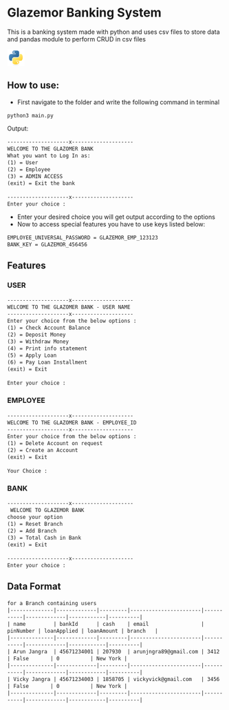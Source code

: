 # Glazemor Banking System
This is a banking system made with python and uses csv files to store data and pandas module to perform CRUD in csv files
<p>
    <img src="https://raw.githubusercontent.com/devicons/devicon/master/icons/python/python-original.svg" alt="python" width="40" height="40"/>
</p>

## How to use:
* First navigate to the folder and write the following command in terminal
```ssh
python3 main.py
```
Output:
```ssh
--------------------x--------------------
WELCOME TO THE GLAZOMER BANK
What you want to Log In as:
(1) = User
(2) = Employee
(3) = ADMIN ACCESS
(exit) = Exit the bank
    
--------------------x--------------------
Enter your choice : 
```
* Enter your desired choice you will get output according to the options
* Now to access special features you have to use keys listed below:
```ssh
EMPLOYEE_UNIVERSAL_PASSWORD = GLAZEMOR_EMP_123123
BANK_KEY = GLAZEMOR_456456
```

## Features
### USER
```ssh
--------------------x--------------------
WELCOME TO THE GLAZOMER BANK - USER NAME
--------------------x--------------------
Enter your choice from the below options :
(1) = Check Account Balance
(2) = Deposit Money
(3) = Withdraw Money
(4) = Print info statement
(5) = Apply Loan
(6) = Pay Loan Installment
(exit) = Exit

Enter your choice : 
```

### EMPLOYEE
```ssh
--------------------x--------------------
WELCOME TO THE GLAZOMER BANK - EMPLOYEE_ID
--------------------x--------------------
Enter your choice from the below options :
(1) = Delete Account on request
(2) = Create an Account
(exit) = Exit
        
Your Choice : 
```

### BANK
```ssh
--------------------x--------------------
 WELCOME TO GLAZEMOR BANK
choose your option
(1) = Reset Branch
(2) = Add Branch
(3) = Total Cash in Bank
(exit) = Exit
        
--------------------x--------------------
Enter your choice : 
```

## Data Format
```ssh
for a Branch containing users
|--------------|-------------|---------|-----------------------|-----------|-------------|------------|----------|
| name         | bankId      | cash    | email                 | pinNumber | loanApplied | loanAmount | branch   |
|--------------|-------------|---------|-----------------------|-----------|-------------|------------|----------|
| Arun Jangra  | 45671234001 | 207930  | arunjngra89@gmail.com | 3412      | False       | 0          | New York |
|--------------|-------------|---------|-----------------------|-----------|-------------|------------|----------|
| Vicky Jangra | 45671234003 | 1858705 | vickyvick@gmail.com   | 3456      | False       | 0          | New York |
|--------------|-------------|---------|-----------------------|-----------|-------------|------------|----------|
```

